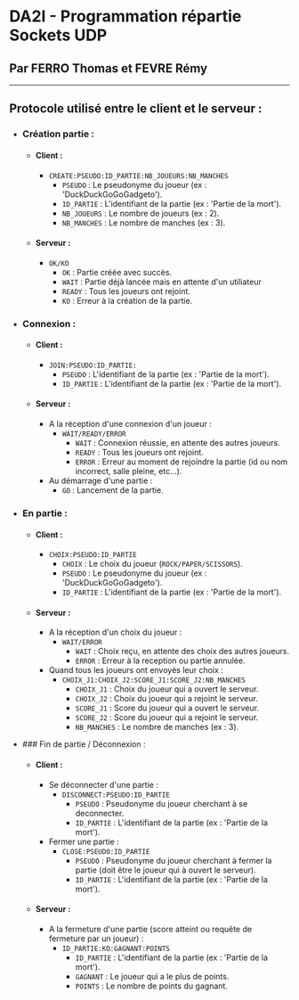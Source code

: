 # DA2I - Programmation répartie Sockets UDP
## Par FERRO Thomas et FEVRE Rémy

---

## Protocole utilisé entre le client et le serveur :

- ### Création partie :
  - #### Client :
    - `CREATE:PSEUDO:ID_PARTIE:NB_JOUEURS:NB_MANCHES`
      - `PSEUDO` : Le pseudonyme du joueur (ex : 'DuckDuckGoGoGadgeto').
      - `ID_PARTIE` : L'identifiant de la partie (ex : 'Partie de la mort').
      - `NB_JOUEURS` : Le nombre de joueurs (ex : 2).
      - `NB_MANCHES` : Le nombre de manches (ex : 3).
  - #### Serveur :
    - `OK/KO`
      - `OK` : Partie créée avec succès.
      - `WAIT` : Partie déjà lancée mais en attente d'un utiliateur
      - `READY` : Tous les joueurs ont rejoint.
      - `KO` : Erreur à la création de la partie.

- ### Connexion :
  - #### Client :  
    - `JOIN:PSEUDO:ID_PARTIE:`
      - `PSEUDO` : L'identifiant de la partie (ex : 'Partie de la mort').
      - `ID_PARTIE` : L'identifiant de la partie (ex : 'Partie de la mort').
  - #### Serveur :
    - A la réception d'une connexion d'un joueur :
      - `WAIT/READY/ERROR`
        - `WAIT` : Connexion réussie, en attente des autres joueurs.
        - `READY` : Tous les joueurs ont rejoint.
        - `ERROR` : Erreur au moment de rejoindre la partie (id ou nom incorrect, salle pleine, etc...).
    - Au démarrage d'une partie :
      - `GO` : Lancement de la partie.

- ### En partie :
  - #### Client :
    - `CHOIX:PSEUDO:ID_PARTIE`
      - `CHOIX` : Le choix du joueur (`ROCK/PAPER/SCISSORS`).
      - `PSEUDO` : Le pseudonyme du joueur (ex : 'DuckDuckGoGoGadgeto').
      - `ID_PARTIE` : L'identifiant de la partie (ex : 'Partie de la mort').
  - #### Serveur :
    - A la réception d'un choix du joueur :
      - `WAIT/ERROR`
        - `WAIT` : Choix reçu, en attente des choix des autres joueurs.
        - `ERROR` : Erreur à la reception ou partie annulée.
    - Quand tous les joueurs ont envoyés leur choix :
      - `CHOIX_J1:CHOIX_J2:SCORE_J1:SCORE_J2:NB_MANCHES`
        - `CHOIX_J1` : Choix du joueur qui a ouvert le serveur.
        - `CHOIX_J2` : Choix du joueur qui a rejoint le serveur.
        - `SCORE_J1` : Score du joueur qui a ouvert le serveur.
        - `SCORE_J2` : Score du joueur qui a rejoint le serveur.
        - `NB_MANCHES` : Le nombre de manches (ex : 3).

- ### Fin de partie / Déconnexion :
  - #### Client :
    - Se déconnecter d'une partie :
      - `DISCONNECT:PSEUDO:ID_PARTIE`
        - `PSEUDO` : Pseudonyme du joueur cherchant à se deconnecter.
        - `ID_PARTIE` : L'identifiant de la partie (ex : 'Partie de la mort').
    - Fermer une partie :
      - `CLOSE:PSEUDO:ID_PARTIE`
        - `PSEUDO` : Pseudonyme du joueur cherchant à fermer la partie (doit être le joueur qui à ouvert le serveur).
        - `ID_PARTIE` : L'identifiant de la partie (ex : 'Partie de la mort').
  - #### Serveur :
    - A la fermeture d'une partie (score atteint ou requête de fermeture par un joueur) :
      - `ID_PARTIE:KO:GAGNANT:POINTS`
        - `ID_PARTIE` : L'identifiant de la partie (ex : 'Partie de la mort').
        - `GAGNANT` : Le joueur qui a le plus de points.
        - `POINTS` : Le nombre de points du gagnant.
